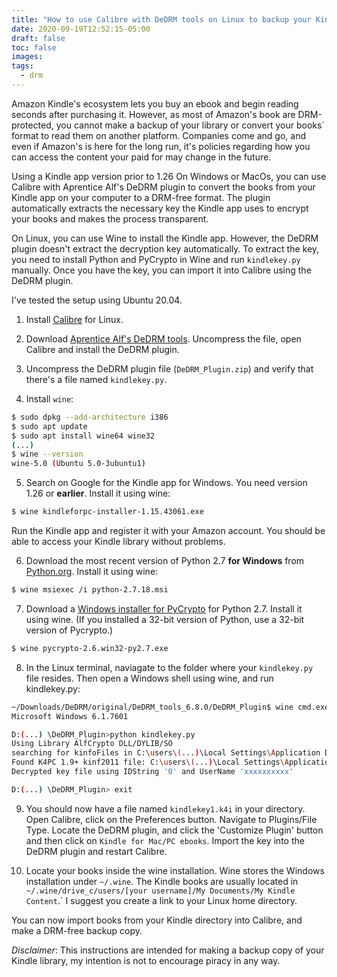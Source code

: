 ```yaml
---
title: "How to use Calibre with DeDRM tools on Linux to backup your Kindle library"
date: 2020-09-19T12:52:15-05:00
draft: false
toc: false
images:
tags:
  - drm
---
```


Amazon Kindle's ecosystem lets you buy an ebook and begin reading seconds after purchasing it. However, as most of Amazon's book are DRM-protected, you cannot make a backup of your library or convert your books´ format to read them on another platform. Companies come and go, and even if Amazon's is here for the long run, it's policies regarding how you can access the content your paid for may change in the future.

Using a Kindle app version prior to 1.26 On Windows or MacOs, you can use Calibre with Aprentice Alf's DeDRM plugin to convert the books from your Kindle app on your computer to a DRM-free format. The plugin automatically extracts the necessary key the Kindle app uses to encrypt your books and makes the process transparent.

On Linux, you can use Wine to install the Kindle app. However, the DeDRM plugin doesn't extract the decryption key automatically.  To extract the key, you need to install Python and PyCrypto in Wine and run `kindlekey.py` manually. Once you have the key, you can import it into Calibre using the DeDRM plugin.

I've tested the setup using Ubuntu 20.04.

1. Install [Calibre](https://calibre-ebook.com/) for Linux.

2. Download [Aprentice Alf's DeDRM tools](https://apprenticealf.wordpress.com/). Uncompress the file, open Calibre and install the DeDRM plugin.

3. Uncompress the DeDRM plugin file (`DeDRM_Plugin.zip`) and verify that there's a file named `kindlekey.py`.

4. Install `wine`:

```bash
$ sudo dpkg --add-architecture i386
$ sudo apt update
$ sudo apt install wine64 wine32
(...)
$ wine --version
wine-5.0 (Ubuntu 5.0-3ubuntu1)
```

5. Search on Google for the  Kindle app for Windows. You need version 1.26 or **earlier**. Install it using wine:

```bash
$ wine kindleforpc-installer-1.15.43061.exe
```

Run the Kindle app and register it with your Amazon account. You should be able to access your Kindle library without problems.

6. Download the most recent version of Python 2.7 **for Windows** from [Python.org](https://www.python.org/downloads/). Install it using wine:

```bash
$ wine msiexec /i python-2.7.18.msi
```

7. Download a [Windows installer for PyCrypto](http://www.voidspace.org.uk/python/modules.shtml#pycrypto) for Python 2.7. Install it using wine. (If you installed a 32-bit version of Python, use a 32-bit version of Pycrypto.)

```bash
$ wine pycrypto-2.6.win32-py2.7.exe
```

8. In the Linux terminal, naviagate to the folder where your `kindlekey.py` file resides. Then open a Windows shell using wine, and run kindlekey.py:

```bash
~/Downloads/DeDRM/original/DeDRM_tools_6.8.0/DeDRM_Plugin$ wine cmd.exe
Microsoft Windows 6.1.7601

D:(...) \DeDRM_Plugin>python kindlekey.py
Using Library AlfCrypto DLL/DYLIB/SO
searching for kinfoFiles in C:\users\(...)\Local Settings\Application Data
Found K4PC 1.9+ kinf2011 file: C:\users\(...)\Local Settings\Application Data\Amazon\Kindle\storage\.kinf2011
Decrypted key file using IDString '0' and UserName 'xxxxxxxxxx'

D:(...) \DeDRM_Plugin> exit
```

9. You should now have a file named `kindlekey1.k4i` in your directory. Open Calibre, click on the Preferences button. Navigate to Plugins/File Type. Locate the DeDRM plugin, and click the 'Customize Plugin' button and then click on `Kindle for Mac/PC ebooks`. Import the key into the DeDRM plugin and restart Calibre.

10. Locate your books inside the wine installation.  Wine stores the Windows installation under `~/.wine`. The Kindle books are usually located in `~/.wine/drive_c/users/[your username]/My Documents/My Kindle Content`.` I suggest you create a link to your Linux home directory.

You can now import books from your Kindle directory into Calibre, and make a DRM-free backup copy.


_Disclaimer_:  This instructions are intended for making a backup copy of your Kindle library, my intention is not to encourage piracy in any way.
